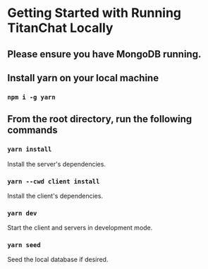 # Getting Started with Running TitanChat Locally

## Please ensure you have MongoDB running.

## Install yarn on your local machine 
### `npm i -g yarn`

## From the root directory, run the following commands

### `yarn install`

Install the server's dependencies.

### `yarn --cwd client install`

Install the client's dependencies.

### `yarn dev`

Start the client and servers in development mode.

### `yarn seed`

Seed the local database if desired.
